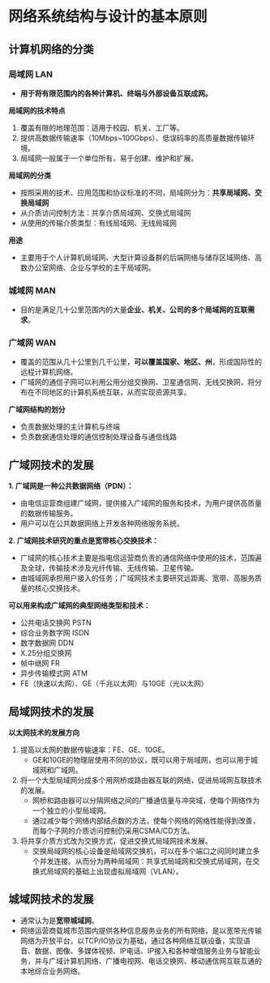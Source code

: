 # 网络系统结构与设计的基本原则

## 计算机网络的分类

### 局域网 LAN

- **用于将有限范围内的各种计算机、终端与外部设备互联成网。**

**局域网的技术特点**

1. 覆盖有限的地理范围：适用于校园、机关、工厂等。
2. 提供高数据传输速率（10Mbps~100Gbps）、低误码率的高质量数据传输环境。
3. 局域网一般属于一个单位所有，易于创建、维护和扩展。

**局域网的分类**

- 按照采用的技术、应用范围和协议标准的不同，局域网分为：**共享局域网、交换局域网**
- 从介质访问控制方法：共享介质局域网、交换式局域网
- 从使用的传输介质类型：有线局域网、无线局域网

**用途**

- 主要用于个人计算机局域网、大型计算设备群的后端网络与储存区域网络、高数办公室网络、企业与学校的主干局域网。

### 城域网 MAN

- 目的是满足几十公里范围内的大量**企业、机关、公司的多个局域网的互联需求**。

### 广域网 WAN

- 覆盖的范围从几十公里到几千公里，**可以覆盖国家、地区、州**，形成国际性的远程计算机网络。
- 广域网的通信子网可以利用公用分组交换网、卫星通信网、无线交换网，将分布在不同地区的计算机系统互联，从而实现资源共享。

**广域网结构的划分**

- 负责数据处理的主计算机与终端
- 负责数据通信处理的通信控制处理设备与通信线路

## 广域网技术的发展

**1. 广域网是一种公共数据网络（PDN）：**

- 由电信运营商组建广域网，提供接入广域网的服务和技术，为用户提供高质量的数据传输服务。
- 用户可以在公共数据网络上开发各种网络服务系统。

**2. 广域网技术研究的重点是宽带核心交换技术：**

- 广域网的核心技术主要是指电信运营商负责的通信网络中使用的技术，范围遍及全球，传输技术涉及光纤传输、无线传输、卫星传输。
- 由城域网承担用户接入的任务；广域网技术主要研究远距离、宽带、高服务质量的核心交换技术。

**可以用来构成广域网的典型网络类型和技术：**

- 公共电话交换网 PSTN
- 综合业务数字网 ISDN
- 数字数据网 DDN
- X.25分组交换网
- 帧中继网 FR
- 异步传输模式网 ATM
- FE（快速以太网）、GE（千兆以太网）与10GE（光以太网）

## 局域网技术的发展

**以太网技术的发展方向**

1. 提高以太网的数据传输速率：FE、GE、10GE。
   - GE和10GE的物理层使用不同的协议，既可以用于局域网，也可以用于城域网和广域网。
2. 将一个大型局域网分成多个用网桥或路由器互联的网络，促进局域网互联技术的发展。
   - 网桥和路由器可以分隔网络之间的广播通信量与冲突域，使每个网络作为一个独立的小型局域网。
   - 通过减少每个网络内部结点数的方法，使每个网络的网络性能得到改善，而每个子网的介质访问控制仍采用CSMA/CD方法。
3. 将共享介质方式改为交换方式，促进交换式局域网技术发展。
   - 交换局域网的核心设备是局域网交换机，可以在多个端口之间同时建立多个并发连接。从而分为两种局域网：共享式局域网和交换式局域网，在交换式局域网的基础上出现虚拟局域网（VLAN）。

## 城域网技术的发展

- 通常认为是**宽带城域网**。
- 网络运营商载城市范围内提供各种信息服务业务的所有网络，是以宽带光传输网络为开放平台，以TCP/IO协议为基础，通过各种网络互联设备，实现语音、数据、图像、多媒体视频、IP电话、IP接入和各种增值服务业务与智能业务，并与广域计算机网络、广播电视网、电话交换网、移动通信网互联互通的本地综合业务网络。
